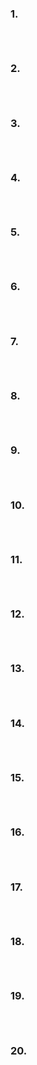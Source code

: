 ### 1.

```



```

### 2.

```



```

### 3.

```



```

### 4.

```



```

### 5.

```



```

### 6.

```



```

### 7.

```



```

### 8.

```



```

### 9.

```



```

### 10.

```



```

### 11.

```



```

### 12.

```



```

### 13.

```



```

### 14.

```



```

### 15.

```



```

### 16.

```



```

### 17.

```



```

### 18.

```



```

### 19.

```



```

### 20.

```



```
